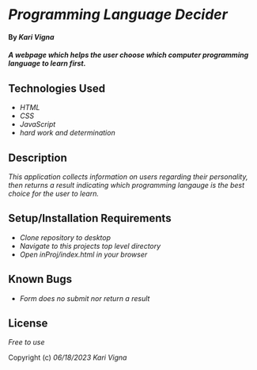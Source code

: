 # _Programming Language Decider_

#### By _**Kari Vigna**_

#### _A webpage which helps the user choose which computer programming language to learn first._

## Technologies Used

* _HTML_
* _CSS_
* _JavaScript_
* _hard work and determination_

## Description

_This application collects information on users regarding their personality, then returns a result indicating which programming langauge is the best choice for the user to learn._

## Setup/Installation Requirements

* _Clone repository to desktop_
* _Navigate to this projects top level directory_
* _Open inProj/index.html in your browser_

## Known Bugs

* _Form does no submit nor return a result_

## License

_Free to use_

Copyright (c) _06/18/2023_ _Kari Vigna_